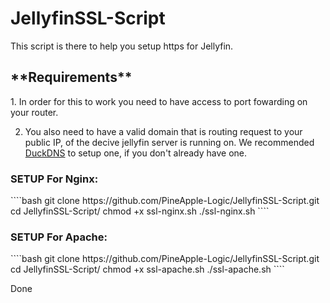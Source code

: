 # JellyfinSSL-Script
This script is there to help you setup https for Jellyfin.

<h2>**Requirements**</h2>
1. In order for this to work you need to have access to port fowarding on your router.

2. You also need to have a valid domain that is routing request to your public IP, of the decive jellyfin server is running on.
   We recommended [DuckDNS](https://duckdns.org) to setup one, if you don't already have one.

<h3>SETUP For Nginx:</h3>
````bash
git clone https://github.com/PineApple-Logic/JellyfinSSL-Script.git
cd JellyfinSSL-Script/
chmod +x ssl-nginx.sh
./ssl-nginx.sh
````

<h3>SETUP For Apache:</h3>
````bash
git clone https://github.com/PineApple-Logic/JellyfinSSL-Script.git
cd JellyfinSSL-Script/
chmod +x ssl-apache.sh
./ssl-apache.sh
````

Done
